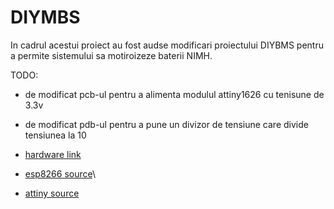 # DIYMBS  

In cadrul acestui proiect au fost audse modificari proiectului DIYBMS pentru a permite sistemului sa motiroizeze baterii NIMH.

TODO:
- de modificat pcb-ul pentru a alimenta modulul attiny1626 cu tenisune de 3.3v
- de modificat pdb-ul pentru a pune un divizor de tensiune care divide tensiunea la 10 

- [hardware link](https://github.com/stuartpittaway/diyBMSv4)
- [esp8266 source](https://github.com/stuartpittaway/diyBMSv4Code)\
- [attiny source](https://github.com/stuartpittaway/diyBMSv4ESP32)